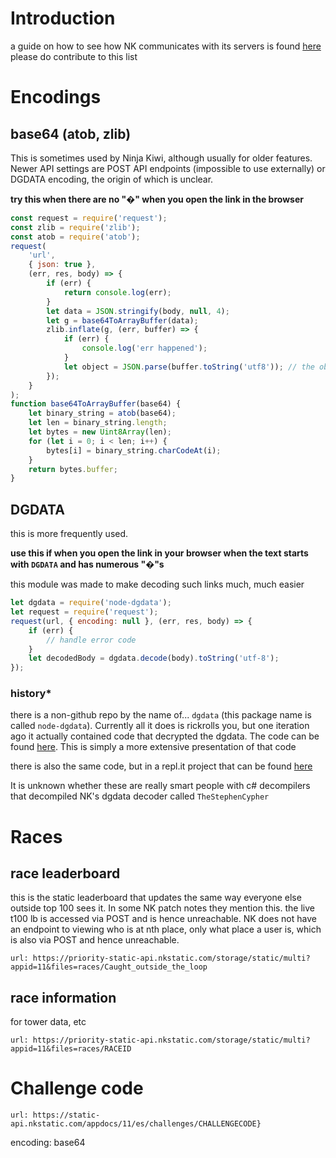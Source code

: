 # Introduction

a guide on how to see how NK communicates with its servers is found [here](https://youtu.be/SJ4Tczw1LyA)
please do contribute to this list

# Encodings

## base64 (atob, zlib)

This is sometimes used by Ninja Kiwi, although usually for older features. Newer API settings are POST API endpoints (impossible to use externally) or DGDATA encoding, the origin of which is unclear.

**try this when there are no "�" when you open the link in the browser**
```js
const request = require('request');
const zlib = require('zlib');
const atob = require('atob');
request(
    'url',
    { json: true },
    (err, res, body) => {
        if (err) {
            return console.log(err);
        }
        let data = JSON.stringify(body, null, 4);
        let g = base64ToArrayBuffer(data);
        zlib.inflate(g, (err, buffer) => {
            if (err) {
                console.log('err happened');
            }
            let object = JSON.parse(buffer.toString('utf8')); // the object
        });
    }
);
function base64ToArrayBuffer(base64) {
    let binary_string = atob(base64);
    let len = binary_string.length;
    let bytes = new Uint8Array(len);
    for (let i = 0; i < len; i++) {
        bytes[i] = binary_string.charCodeAt(i);
    }
    return bytes.buffer;
}
```

## DGDATA

this is more frequently used.

**use this if when you open the link in your browser when the text starts with `DGDATA` and has numerous "�"s**

this module was made to make decoding such links much, much easier
```js
let dgdata = require('node-dgdata');
let request = require('request');
request(url, { encoding: null }, (err, res, body) => {
    if (err) {
        // handle error code
    }
    let decodedBody = dgdata.decode(body).toString('utf-8');
});
```

### history*

there is a non-github repo by the name of... `dgdata` (this package name is called `node-dgdata`). Currently all it does is rickrolls you, but one iteration ago it actually contained code that decrypted the dgdata. The code can be found [here](). This is simply a more extensive presentation of that code

there is also the same code, but in a repl.it project that can be found [here](https://replit.com/@oorzkws/CarefreeUnwrittenSubversion#index.js)

It is unknown whether these are really smart people with c# decompilers that decompiled NK's dgdata decoder called `TheStephenCypher`
# Races

## race leaderboard

this is the static leaderboard that updates the same way everyone else outside top 100 sees it. In some NK patch notes they mention this.
the live t100 lb is accessed via POST and is hence unreachable.
NK does not have an endpoint to viewing who is at nth place, only what place a user is, which is also via POST and hence unreachable.

`url: https://priority-static-api.nkstatic.com/storage/static/multi?appid=11&files=races/Caught_outside_the_loop`

## race information

for tower data, etc

`url: https://priority-static-api.nkstatic.com/storage/static/multi?appid=11&files=races/RACEID`

# Challenge code

`url: https://static-api.nkstatic.com/appdocs/11/es/challenges/CHALLENGECODE}`

encoding: base64

